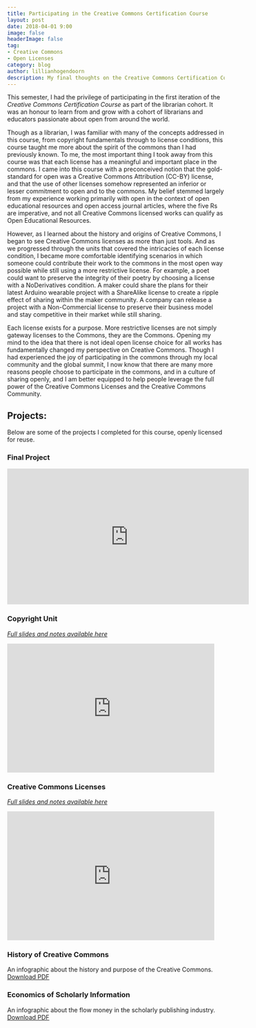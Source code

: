 ```yaml
---
title: Participating in the Creative Commons Certification Course
layout: post
date: 2018-04-01 9:00
image: false
headerImage: false
tag:
- Creative Commons
- Open Licenses
category: blog
author: lillianhogendoorn
description: My final thoughts on the Creative Commons Certification Course
---
```


This semester, I had the privilege of participating in the first iteration of the *Creative Commons Certification Course* as part of the librarian cohort.  It was an honour to learn from and grow with a cohort of librarians and educators passionate about open from around the world.

Though as a librarian, I was familiar with many of the concepts addressed in this course, from copyright fundamentals through to license conditions, this course taught me more about the spirit of the commons than I had previously known. To me, the most important thing I took away from this course was that each license has a meaningful and important place in the commons. I came into this course with a preconceived notion that the gold-standard for open was a Creative Commons Attribution (CC-BY) license, and that the use of other licenses somehow represented an inferior or lesser commitment to open and to the commons. My belief stemmed largely from my experience working primarily with open in the context of open educational resources and open access journal articles, where the five Rs are imperative, and not all Creative Commons licensed works can qualify as Open Educational Resources.

However, as I learned about the history and origins of Creative Commons, I began to see Creative Commons licenses as more than just tools. And as we progressed through the units that covered the intricacies of each license condition, I became more comfortable identifying scenarios in which someone could contribute their work to the commons in the most open way possible while still using a more restrictive license. For example, a poet could want to preserve the integrity of their poetry by choosing a license with a NoDerivatives condition. A maker could share the plans for their latest Arduino wearable project with a ShareAlike license to create a ripple effect of sharing within the maker community. A company can release a project with a Non-Commercial license to preserve their business model and stay competitive in their market while still sharing.

Each license exists for a purpose. More restrictive licenses are not simply gateway licenses to the Commons, they are the Commons. Opening my mind to the idea that there is not ideal open license choice for all works has fundamentally changed my perspective on Creative Commons. Though I had experienced the joy of participating in the commons through my local community and the global summit, I now know that there are many more reasons people choose to participate in the commons, and in a culture of sharing openly, and I am better equipped to help people leverage the full power of the Creative Commons Licenses and the Creative Commons Community.

## Projects:
Below are some of the projects I completed for this course, openly licensed for reuse.

### Final Project
<iframe width="560" height="315" src="https://www.youtube.com/embed/ABq1jJ7cGq4" frameborder="0" allow="autoplay; encrypted-media" allowfullscreen></iframe>

### Copyright Unit
*[Full slides and notes available here](https://docs.google.com/presentation/d/1duCijmqCGgBIMGCcJCPiq1X6mw9m4pFycWdtO7Dlr8Q/edit?usp=sharing)*

<iframe src="https://docs.google.com/presentation/d/e/2PACX-1vRuP26KNfJBqvwVrofsGTsWFGDaVwfXZpuhiFqPibxm345E8v1bSCSup7aaSew9poHfRcpj9zqlDh-v/embed?start=false&loop=false&delayms=3000" frameborder="0" width="480" height="299" allowfullscreen="true" mozallowfullscreen="true" webkitallowfullscreen="true"></iframe>

### Creative Commons Licenses
*[Full slides and notes available here](https://docs.google.com/presentation/d/1sIwQB9gLJL5MP3wMHTDkavgO7PyOYgNwEd25WCRpsmc/edit#slide=id.p)*

<iframe src="https://docs.google.com/presentation/d/e/2PACX-1vTJV2EFP6IqhLwhKBAa87jyTYqC1w98FVpLK_s8Jx3cX7vrkmRd52bDtkfb-fq7KMJr-5TPKi_JTo2v/embed?start=false&loop=false&delayms=3000" frameborder="0" width="480" height="299" allowfullscreen="true" mozallowfullscreen="true" webkitallowfullscreen="true"></iframe>

### History of Creative Commons

An infographic about the history and purpose of the Creative Commons. <a href="https://github.com/lillian-rigling/lillian-rigling.github.io/blob/gh-pages/assets/images/CC%20Who%20What%20When%20Where%20and%20Why.pdf">Download PDF</a>


### Economics of Scholarly Information
An infographic about the flow money in the scholarly publishing industry. <a href="https://github.com/lillian-rigling/lillian-rigling.github.io/blob/gh-pages/assets/images/The%20Economics%20of%20Scholarly%20Information.pdf">Download PDF</a>
